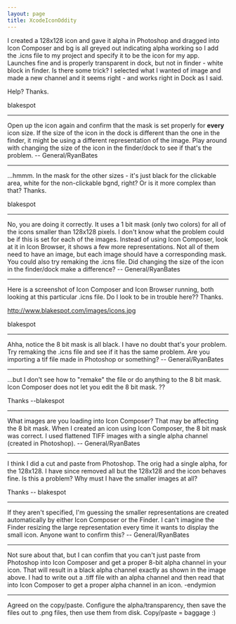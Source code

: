 ```yaml
---
layout: page
title: XcodeIconOddity
---
```


I created a 128x128 icon and gave it alpha in Photoshop and dragged into Icon Composer and bg is all greyed out indicating alpha working so I add the .icns file to my project and specify it to be the icon for my app.  Launches fine and is properly transparent in dock, but not in finder - white block in finder.  Is there some trick?  I selected what I wanted of image and made a new channel and it seems right - and works right in Dock as I said.

Help? Thanks.


blakespot

----

Open up the icon again and confirm that the mask is set properly for **every** icon size. If the size of the icon in the dock is different than the one in the finder, it might be using a different representation of the image. Play around with changing the size of the icon in the finder/dock to see if that's the problem. -- General/RyanBates

----

...hmmm.  In the mask for the other sizes - it's just black for the clickable area, white for the non-clickable bgnd, right?  Or is it more complex than that?   Thanks.


blakespot

----

No, you are doing it correctly. It uses a 1 bit mask (only two colors) for all of the icons smaller than 128x128 pixels. I don't know what the problem could be if this is set for each of the images. Instead of using Icon Composer, look at it in Icon Browser, it shows a few more representations. Not all of them need to have an image, but each image should have a corresponding mask. You could also try remaking the .icns file. Did changing the size of the icon in the finder/dock make a difference? -- General/RyanBates

----

Here is a screenshot of Icon Composer and Icon Browser running, both looking at this particular .icns file.  Do I look to be in trouble here??  Thanks.

http://www.blakespot.com/images/icons.jpg


blakespot

----

Ahha, notice the 8 bit mask is all black. I have no doubt that's your problem. Try remaking the .icns file and see if it has the same problem. Are you importing a tif file made in Photoshop or something? -- General/RyanBates

----

...but I don't see how to "remake" the file or do anything to the 8 bit mask.  Icon Composer does not let you edit the 8 bit mask.  ??  

Thanks  --blakespot

----

What images are you loading into Icon Composer? That may be affecting the 8 bit mask. When I created an icon using Icon Composer, the 8 bit mask was correct. I used flattened TIFF images with a single alpha channel (created in Photoshop). -- General/RyanBates

----

I think I did a cut and paste from Photoshop.  The orig had a single alpha, for the 128x128.  I have since removed all but the 128x128 and the icon behaves fine.  Is this a problem?  Why must I have the smaller images at all?

Thanks -- blakespot

----

If they aren't specified, I'm guessing the smaller representations are created automatically by either Icon Composer or the Finder. I can't imagine the Finder resizing the large representation every time it wants to display the small icon. Anyone want to confirm this? -- General/RyanBates

----

Not sure about that, but I can confim that you can't just paste from Photoshop into Icon Composer and get a proper 8-bit alpha channel in your icon.  That will result in a black alpha channel exactly as shown in the image above.  I had to write out a .tiff file with an alpha channel and then read that into Icon Composer to get a proper alpha channel in an icon. -endymion

---- 

Agreed on the copy/paste. Configure the alpha/transparency, then save the files out to .png files, then use them from disk. Copy/paste = baggage :)
